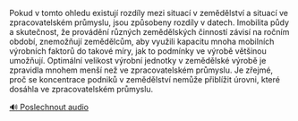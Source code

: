 
Pokud v tomto ohledu existují rozdíly mezi situací v zemědělství a situací ve zpracovatelském průmyslu, jsou způsobeny rozdíly v datech. Imobilita půdy a skutečnost, že provádění různých zemědělských činností závisí na ročním období, znemožňují zemědělcům, aby využili kapacitu mnoha mobilních výrobních faktorů do takové míry, jak to podmínky ve výrobě většinou umožňují. Optimální velikost výrobní jednotky v zemědělské výrobě je zpravidla mnohem menší než ve zpracovatelském průmyslu. Je zřejmé, proč se koncentrace podniků v zemědělství nemůže přiblížit úrovni, které dosáhla ve zpracovatelském průmyslu.

[🔊 Poslechnout audio](/data/7-paragraphs/audio/chapter_62/para_003-Pokud-v-tomto-ohledu-existuj-rozdly-mezi-situac.mp3)

